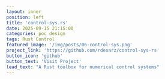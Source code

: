 ```yaml
---
layout: inner
position: left
title: 'control-sys.rs'
date: 2025-09-15 21:15:00
categories: poc design
tags: Rust Control
featured_image: '/img/posts/06-control-sys.png'
project_link: 'https://github.com/rdesarz/control-sys-rs'
button_icon: 'github'
button_text: 'Visit Project'
lead_text: "A Rust toolbox for numerical control systems"
---
```

